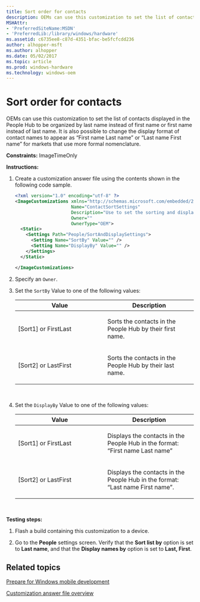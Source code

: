 ```yaml
---
title: Sort order for contacts
description: OEMs can use this customization to set the list of contacts displayed in the People Hub to be organized by last name instead of first name or first name instead of last name.
MSHAttr:
- 'PreferredSiteName:MSDN'
- 'PreferredLib:/library/windows/hardware'
ms.assetid: c6735ee8-c87d-4351-bfac-be5fcfcdd236
author: alhopper-msft
ms.author: alhopper
ms.date: 05/02/2017
ms.topic: article
ms.prod: windows-hardware
ms.technology: windows-oem
---
```


# Sort order for contacts


OEMs can use this customization to set the list of contacts displayed in the People Hub to be organized by last name instead of first name or first name instead of last name. It is also possible to change the display format of contact names to appear as “First name Last name” or “Last name First name” for markets that use more formal nomenclature.

<a href="" id="constraints---imagetimeonly"></a>**Constraints:** ImageTimeOnly  

<a href="" id="instructions-"></a>**Instructions:**  
1.  Create a customization answer file using the contents shown in the following code sample.

    ```XML
    <?xml version="1.0" encoding="utf-8" ?>
    <ImageCustomizations xmlns="http://schemas.microsoft.com/embedded/2004/10/ImageUpdate"  
                         Name="ContactSortSettings"  
                         Description="Use to set the sorting and display setting of the user's contacts"  
                         Owner=""  
                         OwnerType="OEM"> 
      <Static>  
        <Settings Path="People/SortAndDisplaySettings">
          <Setting Name="SortBy" Value="" />
          <Setting Name="DisplayBy" Value="" />      
        </Settings>  
      </Static>

    </ImageCustomizations>
    ```

2.  Specify an `Owner`.

3.  Set the `SortBy` Value to one of the following values:

    <table>
    <colgroup>
    <col width="50%" />
    <col width="50%" />
    </colgroup>
    <thead>
    <tr class="header">
    <th>Value</th>
    <th>Description</th>
    </tr>
    </thead>
    <tbody>
    <tr class="odd">
    <td><p>[Sort1] or FirstLast</p></td>
    <td><p>Sorts the contacts in the People Hub by their first name.</p></td>
    </tr>
    <tr class="even">
    <td><p>[Sort2] or LastFirst</p></td>
    <td><p>Sorts the contacts in the People Hub by their last name.</p></td>
    </tr>
    </tbody>
    </table>

     

4.  Set the `DisplayBy` Value to one of the following values:

    <table>
    <colgroup>
    <col width="50%" />
    <col width="50%" />
    </colgroup>
    <thead>
    <tr class="header">
    <th>Value</th>
    <th>Description</th>
    </tr>
    </thead>
    <tbody>
    <tr class="odd">
    <td><p>[Sort1] or FirstLast</p></td>
    <td><p>Displays the contacts in the People Hub in the format: “First name Last name”</p></td>
    </tr>
    <tr class="even">
    <td><p>[Sort2] or LastFirst</p></td>
    <td><p>Displays the contacts in the People Hub in the format: “Last name First name”.</p></td>
    </tr>
    </tbody>
    </table>

     

<a href="" id="testing-steps-"></a>**Testing steps:**  
1.  Flash a build containing this customization to a device.

2.  Go to the **People** settings screen. Verify that the **Sort list by** option is set to **Last name**, and that the **Display names by** option is set to **Last, First**.

## Related topics

[Prepare for Windows mobile development](https://docs.microsoft.com/en-us/windows-hardware/manufacture/mobile/preparing-for-windows-mobile-development)

[Customization answer file overview](https://docs.microsoft.com/en-us/windows-hardware/customize/mobile/mcsf/customization-answer-file)
